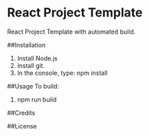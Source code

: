 # React Project Template
React Project Template with automated build.


##Installation
1. Install Node.js
2. Install git.
3. In the console, type: npm install

##Usage
To build:
1. npm run build

##Credits

##License